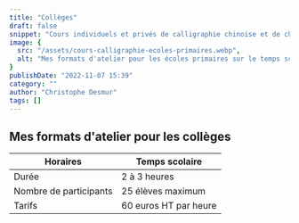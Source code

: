 ```yaml
---
title: "Collèges"
draft: false
snippet: "Cours individuels et privés de calligraphie chinoise et de chinois."
image: {
  src: "/assets/cours-calligraphie-ecoles-primaires.webp",
  alt: "Mes formats d'atelier pour les écoles primaires sur le temps scolaire"
}
publishDate: "2022-11-07 15:39"
category: ""
author: "Christophe Desmur"
tags: []
---
```


## Mes formats d'atelier pour les collèges

| Horaires               | Temps scolaire        |
|------------------------|-----------------------|
| Durée                  | 2 à 3 heures          |
| Nombre de participants | 25 élèves maximum     |
| Tarifs                 | 60 euros HT par heure |
